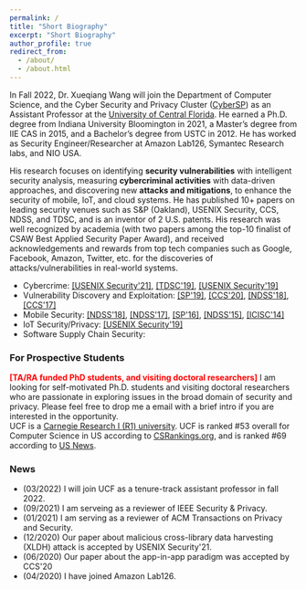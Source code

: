 ```yaml
---
permalink: /
title: "Short Biography"
excerpt: "Short Biography"
author_profile: true
redirect_from: 
  - /about/
  - /about.html
---
```


<p>In Fall 2022, Dr. Xueqiang Wang will join the Department of Computer Science, and the Cyber Security and Privacy Cluster (<a href="https://sites.google.com/view/ucfcybersp/home" target="_blank" rel="noopener">CyberSP</a>) as an Assistant Professor at the <a href="https://www.ucf.edu" target="_blank" rel="noopener">University of Central Florida</a>. He earned a Ph.D. degree from Indiana University Bloomington in 2021, a Master’s degree from IIE CAS in 2015, and a Bachelor’s degree from USTC in 2012. He has worked as Security Engineer/Researcher at Amazon Lab126, Symantec Research labs, and NIO USA.</p>

<p>His research focuses on identifying <b>security vulnerabilities</b> with intelligent security analysis, measuring <b>cybercriminal activities</b> with data-driven approaches, and discovering new <b>attacks and mitigations</b>, to enhance the security of mobile, IoT, and cloud systems. He has published 10+ papers on leading security venues such as S&P (Oakland), USENIX Security, CCS, NDSS, and TDSC, and is an inventor of 2 U.S. patents. His research was well recognized by academia (with two papers among the top-10 finalist of CSAW Best Applied Security Paper Award), and received acknowledgements and rewards from top tech companies such as Google,  Facebook, Amazon, Twitter, etc. for the discoveries of attacks/vulnerabilities in real-world systems. </p>

<ul>
  <li>Cybercrime: <a href="https://xw48.github.io/files/wang2021understanding.pdf" target="_blank" rel="noopener">[USENIX Security'21]</a>, <a href="https://xw48.github.io/files/lee2019understanding.pdf" target="_blank" rel="noopener">[TDSC'19]</a>, <a href="https://xw48.github.io/files/lee2019understandingi.pdf" target="_blank" rel="noopener">[USENIX Security'19]</a></li>
  <li>Vulnerability Discovery and Exploitation: <a href="https://xw48.github.io/files/you2019profuzzer.pdf" target="_blank" rel="noopener">[SP'19]</a>, <a href="https://xw48.github.io/files/lu2020demystifying.pdf" target="_blank" rel="noopener">[CCS'20]</a>, <a href="https://xw48.github.io/files/zhang2018level.pdf" target="_blank" rel="noopener">[NDSS'18]</a>, <a href="https://xw48.github.io/files/li2017unleashing.pdf" target="_blank" rel="noopener">[CCS'17]</a></li>
  <li>Mobile Security: <a href="https://xw48.github.io/files/duan2018things.pdf" target="_blank" rel="noopener">[NDSS'18]</a>, <a href="https://xw48.github.io/files/pan2017dark.pdf" target="_blank" rel="noopener">[NDSS'17]</a>, <a href="https://xw48.github.io/files/chen2016following.pdf" target="_blank" rel="noopener">[SP'16]</a>, <a href="https://xw48.github.io/files/wang2015deepdroid.pdf" target="_blank" rel="noopener">[NDSS'15]</a>, <a href="https://xw48.github.io/files/wang2014wrapdroid.pdf" target="_blank" rel="noopener">[ICISC'14]</a></li>
  <li>IoT Security/Privacy: <a href="https://xw48.github.io/files/wang2019looking.pdf" target="_blank" rel="noopener">[USENIX Security'19]</a></li>
  <li>Software Supply Chain Security: </li>
</ul>

<h3>For Prospective Students</h3>
<p> <b><font color="red">[TA/RA funded PhD students, and visiting doctoral researchers]</font></b> I am looking for self-motivated Ph.D. students and visiting doctoral researchers who are passionate in exploring issues in the broad domain of security and privacy. Please feel free to drop me a email with a brief intro if you are interested in the opportunity. 
<br>UCF is a <a href="https://en.wikipedia.org/wiki/List_of_research_universities_in_the_United_States">Carnegie Research I (R1) university</a>. UCF is ranked #53 overall for Computer Science in US according to  <a href="http://csrankings.org/#/index?all">CSRankings.org</a>, and is ranked #69 according to <a href="https://www.usnews.com/best-graduate-schools/top-science-schools/computer-science-rankings">US News</a>.
</p>

<h3>News</h3>
<ul>
  <li>(03/2022) I will join UCF as a tenure-track assistant professor in fall 2022.</li>
  <li>(09/2021) I am serveing as a reviewer of IEEE Security & Privacy.</li>
  <li>(01/2021) I am serving as a reviewer of ACM Transactions on Privacy and Security.</li>
  <li>(12/2020) Our paper about malicious cross-library data harvesting (XLDH) attack is accepted by USENIX Security'21.</li>
  <li>(06/2020) Our paper about the app-in-app paradigm was accepted by CCS'20</li>
  <li>(04/2020) I have joined Amazon Lab126.</li>
</ul>